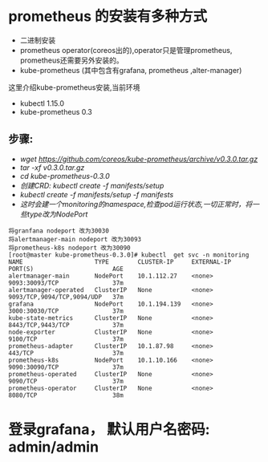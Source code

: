 # prometheus 的安装有多种方式
+ 二进制安装
+ prometheus operator(coreos出的),operator只是管理prometheus, prometheus还需要另外安装的。
+ kube-prometheus (其中包含有grafana, prometheus ,alter-manager)

这里介绍kube-prometheus安装,当前环境
+ kubectl  1.15.0
+ kube-prometheus 0.3

##  步骤:
+ *wget  https://github.com/coreos/kube-prometheus/archive/v0.3.0.tar.gz*
+ *tar -xf v0.3.0.tar.gz*
+ *cd  kube-prometheus-0.3.0*
+ *创建CRD: kubectl create -f manifests/setup*
+ *kubectl create -f manifests/setup -f manifests*
+ *这时会建一个monitoring的namespace,检查pod运行状态,一切正常时，将一些type改为NodePort*
```
将granfana nodeport 改为30030
将alertmanager-main nodeport 改为30093
将prometheus-k8s nodeport 改为30090
[root@master kube-prometheus-0.3.0]# kubectl  get svc -n monitoring
NAME                    TYPE        CLUSTER-IP     EXTERNAL-IP   PORT(S)                      AGE
alertmanager-main       NodePort    10.1.112.27    <none>        9093:30093/TCP               37m
alertmanager-operated   ClusterIP   None           <none>        9093/TCP,9094/TCP,9094/UDP   37m
grafana                 NodePort    10.1.194.139   <none>        3000:30030/TCP               37m
kube-state-metrics      ClusterIP   None           <none>        8443/TCP,9443/TCP            37m
node-exporter           ClusterIP   None           <none>        9100/TCP                     37m
prometheus-adapter      ClusterIP   10.1.87.98     <none>        443/TCP                      37m
prometheus-k8s          NodePort    10.1.10.166    <none>        9090:30090/TCP               37m
prometheus-operated     ClusterIP   None           <none>        9090/TCP                     37m
prometheus-operator     ClusterIP   None           <none>        8080/TCP                     38m
```
# 登录grafana， 默认用户名密码:  admin/admin
